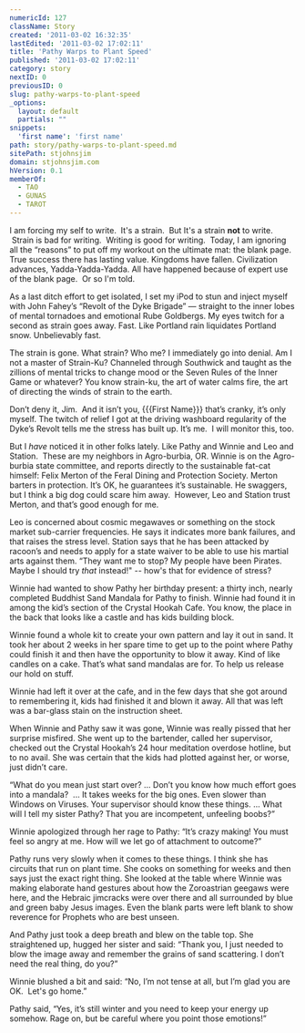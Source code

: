```yaml
---
numericId: 127
className: Story
created: '2011-03-02 16:32:35'
lastEdited: '2011-03-02 17:02:11'
title: 'Pathy Warps to Plant Speed'
published: '2011-03-02 17:02:11'
category: story
nextID: 0
previousID: 0
slug: pathy-warps-to-plant-speed
_options:
  layout: default
  partials: ""
snippets:
  'first name': 'first name'
path: story/pathy-warps-to-plant-speed.md
sitePath: stjohnsjim
domain: stjohnsjim.com
hVersion: 0.1
memberOf:
  - TAO
  - GUNAS
  - TAROT
---
```

I am forcing my self to write. &nbsp;It's a strain. &nbsp;But It's a strain **not** to write. &nbsp;Strain is bad for writing. &nbsp;Writing is good for writing. &nbsp;Today, I am ignoring all the &ldquo;reasons&rdquo; to put off my workout on the ultimate mat: the blank page. True success there has lasting value. Kingdoms have fallen. Civilization advances, Yadda-Yadda-Yadda. All have happened because of expert use of the blank page. &nbsp;Or so I'm told.

As a last ditch effort to get isolated, I set my iPod to stun and inject myself with John Fahey&rsquo;s &ldquo;Revolt of the Dyke Brigade&rdquo; &mdash; straight to the inner lobes of mental tornadoes and emotional Rube Goldbergs. My eyes twitch for a second as strain goes away. Fast. Like Portland rain liquidates Portland snow. Unbelievably fast.

The strain is gone. What strain? Who me? I immediately go into denial. Am I not a master of Strain-Ku? Channeled through Southwick and taught as the zillions of mental tricks to change mood or the Seven Rules of the Inner Game or whatever? You know strain-ku, the art of water calms fire, the art of directing the winds of strain to the earth.

Don&rsquo;t deny it, Jim. &nbsp;And it isn&rsquo;t you, {{{First Name}}} that&rsquo;s cranky, it&rsquo;s only myself. The twitch of relief I got at the driving washboard regularity of the Dyke&rsquo;s Revolt tells me the stress has built up. It&rsquo;s me. &nbsp;I will monitor this, too.

But I _have_ noticed it in other folks lately. Like Pathy and Winnie and Leo and Station. &nbsp;These are my neighbors in Agro-burbia, OR. Winnie is on the Agro-burbia state committee, and reports directly to the sustainable fat-cat himself: Felix Merton of the Feral Dining and Protection Society. Merton barters in protection. It&rsquo;s OK, he guarantees it&rsquo;s sustainable. He swaggers, but I think a big dog could scare him away. &nbsp;However, Leo and Station trust Merton, and that&rsquo;s good enough for me.

Leo is concerned about cosmic megawaves or something on the stock market sub-carrier frequencies. He says it indicates more bank failures, and that raises the stress level. Station says that he has been attacked by racoon&rsquo;s and needs to apply for a state waiver to be able to use his martial arts against them. &ldquo;They want me to stop? My people have been Pirates. Maybe I should try _that_ instead!&quot; -- how's that for evidence of stress?

Winnie had wanted to show Pathy her birthday present: a thirty inch, nearly completed Buddhist Sand Mandala for Pathy to finish. Winnie had found it in among the kid&rsquo;s section of the Crystal Hookah Cafe. You know, the place in the back that looks like a castle and has kids building block.

Winnie found a whole kit to create your own pattern and lay it out in sand. It took her about 2 weeks in her spare time to get up to the point where Pathy could finish it and then have the opportunity to blow it away. Kind of like candles on a cake. That&rsquo;s what sand mandalas are for. To help us release our hold on stuff.

Winnie had left it over at the cafe, and in the few days that she got around to remembering it, kids had finished it and blown it away. All that was left was a bar-glass stain on the instruction sheet.

When Winnie and Pathy saw it was gone, Winnie was really pissed that her surprise misfired. She went up to the bartender, called her supervisor, checked out the Crystal Hookah&rsquo;s 24 hour meditation overdose hotline, but to no avail. She was certain that the kids had plotted against her, or worse, just didn&rsquo;t care.

&ldquo;What do you mean just start over? &hellip; Don&rsquo;t you know how much effort goes into a mandala? &nbsp;... It takes weeks for the big ones. Even slower than Windows on Viruses. Your supervisor should know these things. ... What will I tell my sister Pathy? That you are incompetent, unfeeling boobs?&rdquo;

Winnie apologized through her rage to Pathy: &ldquo;It&rsquo;s crazy making! You must feel so angry at me. How will we let go of attachment to outcome?&rdquo;

Pathy runs very slowly when it comes to these things. I think she has circuits that run on plant time. She cooks on something for weeks and then says just the exact right thing. She looked at the table where Winnie was making elaborate hand gestures about how the Zoroastrian geegaws were here, and the Hebraic jimcracks were over there and all surrounded by blue and green baby Jesus images. Even the blank parts were left blank to show reverence for Prophets who are best unseen.

And Pathy just took a deep breath and blew on the table top. She straightened up, hugged her sister and said: &ldquo;Thank you, I just needed to blow the image away and remember the grains of sand scattering. I don&rsquo;t need the real thing, do you?&rdquo;

Winnie blushed a bit and said: &ldquo;No, I&rsquo;m not tense at all, but I&rsquo;m glad you are OK. &nbsp;Let's go home.&rdquo;

Pathy said, &ldquo;Yes, it&rsquo;s still winter and you need to keep your energy up somehow. Rage on, but be careful where you point those emotions!&rdquo;&nbsp;

